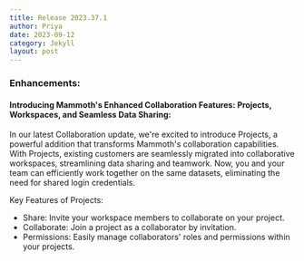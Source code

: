 ```yaml
---
title: Release 2023.37.1
author: Priya
date: 2023-09-12
category: Jekyll
layout: post
---
```


### Enhancements:

#### Introducing Mammoth's Enhanced Collaboration Features: Projects, Workspaces, and Seamless Data Sharing:
In our latest Collaboration update, we're excited to introduce Projects, a powerful addition that transforms Mammoth's collaboration capabilities. With Projects, existing customers are seamlessly migrated into collaborative workspaces, streamlining data sharing and teamwork. Now, you and your team can efficiently work together on the same datasets, eliminating the need for shared login credentials.

Key Features of Projects:

* Share: Invite your workspace members to collaborate on your project.
* Collaborate: Join a project as a collaborator by invitation.
* Permissions: Easily manage collaborators' roles and permissions within your projects.